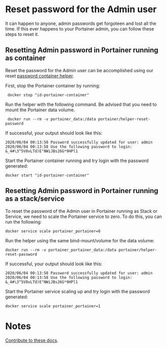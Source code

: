 # Reset password for the Admin user

It can happen to anyone, admin passwords get forgoteen and lost all the time. If this ever happens to your Portainer admin, you can follow these steps to reset it.

## Resetting Admin password in Portainer running as container

Reset the password for the Admin user can be accomplished using our reset [password container helper](https://github.com/portainer/helper-reset-password).

First, stop the Portainer container by running:

<pre><code> docker stop "id-portainer-container"</code></pre>

Run the helper with the following command. Be advised that you need to mount the Portainer data volume.

<pre><code> docker run --rm -v portainer_data:/data portainer/helper-reset-password</code></pre>

If successful, your output should look like this:

<pre><code>2020/06/04 00:13:58 Password successfully updated for user: admin
2020/06/04 00:13:58 Use the following password to login: &_4#\3^5V8vLTd)E"NWiJBs26G*9HPl1</code></pre>

Start the Portainer container running and try login with the password generated:

<pre><code>docker start "id-portainer-container"</code></pre>

## Resetting Admin password in Portainer running as a stack/service

To reset the password of the Admin user in Portainer running as Stack or Service, we need to scale the Portainer service to zero. To do this, you can run the following:

<pre><code>docker service scale portainer_portainer=0</code></pre>

Run the helper using the same bind-mount/volume for the data volume:

<pre><code>docker run --rm -v portainer_portainer_data:/data portainer/helper-reset-password</code></pre>

If successful, your output should look like this:

<pre><code>2020/06/04 00:13:58 Password successfully updated for user: admin
2020/06/04 00:13:58 Use the following password to login: &_4#\3^5V8vLTd)E"NWiJBs26G*9HPl1</code></pre>

Start the Portainer service scaling up and try login with the password generated:

<pre><code>docker service scale portainer_portainer=1</code></pre>

# Notes

[Contribute to these docs](https://github.com/portainer/portainer-docs/blob/master/contributing.md).